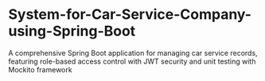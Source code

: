 # System-for-Car-Service-Company-using-Spring-Boot
A comprehensive Spring Boot application for managing car service records, featuring role-based access control with JWT security and unit testing with Mockito framework
